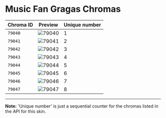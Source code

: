 # Music Fan Gragas Chromas

| Chroma ID | Preview | Unique number |
|---|---|---|
| `79040` | ![79040](https://raw.communitydragon.org/latest/plugins/rcp-be-lol-game-data/global/default/v1/champion-chroma-images/79/79040.png) | 1 |
| `79041` | ![79041](https://raw.communitydragon.org/latest/plugins/rcp-be-lol-game-data/global/default/v1/champion-chroma-images/79/79041.png) | 2 |
| `79042` | ![79042](https://raw.communitydragon.org/latest/plugins/rcp-be-lol-game-data/global/default/v1/champion-chroma-images/79/79042.png) | 3 |
| `79043` | ![79043](https://raw.communitydragon.org/latest/plugins/rcp-be-lol-game-data/global/default/v1/champion-chroma-images/79/79043.png) | 4 |
| `79044` | ![79044](https://raw.communitydragon.org/latest/plugins/rcp-be-lol-game-data/global/default/v1/champion-chroma-images/79/79044.png) | 5 |
| `79045` | ![79045](https://raw.communitydragon.org/latest/plugins/rcp-be-lol-game-data/global/default/v1/champion-chroma-images/79/79045.png) | 6 |
| `79046` | ![79046](https://raw.communitydragon.org/latest/plugins/rcp-be-lol-game-data/global/default/v1/champion-chroma-images/79/79046.png) | 7 |
| `79047` | ![79047](https://raw.communitydragon.org/latest/plugins/rcp-be-lol-game-data/global/default/v1/champion-chroma-images/79/79047.png) | 8 |

---

**Note:** 'Unique number' is just a sequential counter for the chromas listed in the API for this skin.
